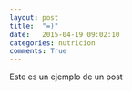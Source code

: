 ```yaml
---
layout: post
title:  "=)"
date:   2015-04-19 09:02:10
categories: nutricion
comments: True
---
```

Este es un ejemplo de un post